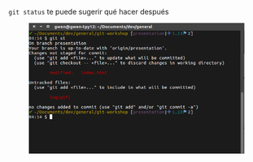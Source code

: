`git status` te puede sugerir qué hacer después

<figure class="toggle-figure">
    <span class="toggle-figure__button"></span>
    <img class="toggle-figure__figure" alt="git status suggestions" src="img/gif/git-st-suggestions.gif"/>
</figure>
